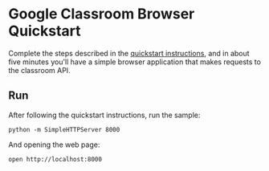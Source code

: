 # Google Classroom Browser Quickstart

Complete the steps described in the [quickstart instructions](
https://developers.google.com/classroom/quickstart/js), and in about
five minutes you'll have a simple browser application that makes requests to the
classroom API.

## Run

After following the quickstart instructions, run the sample:

```
python -m SimpleHTTPServer 8000
```

And opening the web page:

```
open http://localhost:8000
```

